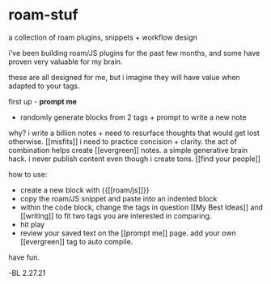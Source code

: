 # roam-stuf
a collection of roam plugins, snippets + workflow design

i've been building roam/JS plugins for the past few months, and some have proven very valuable for my brain.

these are all designed for me, but i imagine they will have value when adapted to your tags. 

first up - **prompt me**
- randomly generate blocks from 2 tags + prompt to write a new note

why? 
i write a billion notes + need to resurface thoughts that would get lost otherwise. [[misfits]]
i need to practice concision + clarity.
the act of combination helps create [[evergreen]] notes. a simple generative brain hack.
i never publish content even though i create tons. [[find your people]]

how to use:
- create a new block with {{[[roam/js]]}} 
- copy the roam/JS snippet and paste into an indented block
- within the code block, change the tags in question [[My Best Ideas]] and [[writing]] to fit two tags you are interested in comparing. 
- hit play
- review your saved text on the [[prompt me]] page. add your own [[evergreen]] tag to auto compile. 

have fun.

-BL 2.27.21

